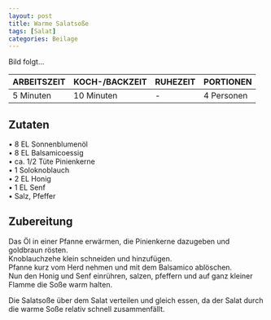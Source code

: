 ```yaml
---
layout: post
title: Warme Salatsoße
tags: [Salat]
categories: Beilage
---
```



Bild folgt...

| ARBEITSZEIT | KOCH-/BACKZEIT | RUHEZEIT | PORTIONEN |
|--------------|--------------|--------------|--------------|
| 5 Minuten | 10 Minuten | - | 4 Personen |


## Zutaten
•	8 EL Sonnenblumenöl  
•	8 EL Balsamicoessig  
•	ca. 1/2 Tüte Pinienkerne    
•	1 Soloknoblauch     
•	2 EL Honig    
•	1 EL Senf  
•	Salz, Pfeffer    
  

## Zubereitung
Das Öl in einer Pfanne erwärmen, die Pinienkerne dazugeben und goldbraun rösten.  
Knoblauchzehe klein schneiden und hinzufügen.  
Pfanne kurz vom Herd nehmen und mit dem Balsamico ablöschen.  
Nun den Honig und Senf einrühren, salzen, pfeffern und auf ganz kleiner Flamme die Soße warm halten.  

Die Salatsoße über dem Salat verteilen und gleich essen, da der Salat durch die warme Soße relativ schnell zusammenfällt.



